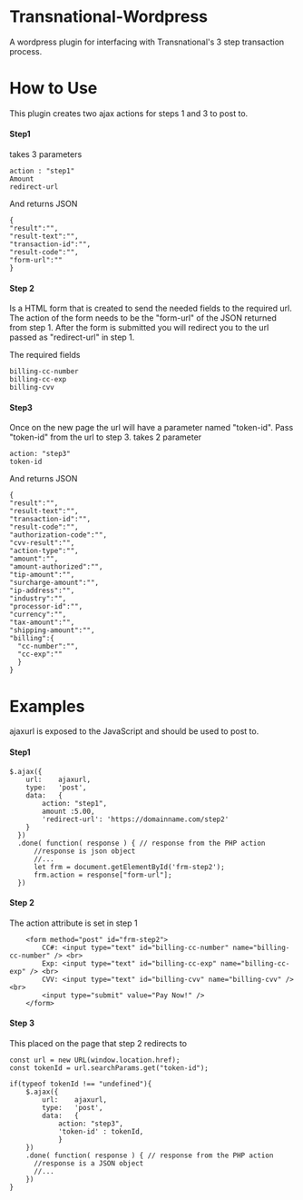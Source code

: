 # Transnational-Wordpress

A wordpress plugin for interfacing with Transnational's 3 step transaction process.

# How to Use

This plugin creates two ajax actions for steps 1 and 3 to post to. 

#### Step1
takes 3 parameters
  ```
  action : "step1"
  Amount
  redirect-url
  ```
And returns JSON
```
{
"result":"",
"result-text":"",
"transaction-id":"",
"result-code":"",
"form-url":""
}
```
#### Step 2
Is a HTML form that is created to send the needed fields to the required url. The action of the form needs to be the "form-url" of the JSON returned from step 1. After the form is submitted you will redirect you to the url passed as "redirect-url" in step 1.

The required fields
```
billing-cc-number
billing-cc-exp
billing-cvv
```
#### Step3 
Once on the new page the url will have a parameter named "token-id". Pass "token-id" from the url to step 3.
takes 2 parameter
  ```
  action: "step3"
  token-id
```
And returns JSON
```
{
"result":"",
"result-text":"",
"transaction-id":"",
"result-code":"",
"authorization-code":"",
"cvv-result":"",
"action-type":"",
"amount":"",
"amount-authorized":"",
"tip-amount":"",
"surcharge-amount":"",
"ip-address":"",
"industry":"",
"processor-id":"",
"currency":"",
"tax-amount":"",
"shipping-amount":"",
"billing":{
  "cc-number":"",
  "cc-exp":""
  }
}
```
# Examples
ajaxurl is exposed to the JavaScript and should be used to post to.

#### Step1
```
$.ajax({
    url:    ajaxurl,
    type:   'post',                
    data:   {
        action: "step1",
        amount :5.00,
        'redirect-url': 'https://domainname.com/step2'
    }
  })
  .done( function( response ) { // response from the PHP action
      //response is json object
      //...
      let frm = document.getElementById('frm-step2');
      frm.action = response["form-url"];
  })
```

#### Step 2
The action attribute is set in step 1
```
    <form method="post" id="frm-step2">
        CC#: <input type="text" id="billing-cc-number" name="billing-cc-number" /> <br>
        Exp: <input type="text" id="billing-cc-exp" name="billing-cc-exp" /> <br>
        CVV: <input type="text" id="billing-cvv" name="billing-cvv" /> <br>
        <input type="submit" value="Pay Now!" />
    </form>
```
#### Step 3
This placed on the page that step 2 redirects to
```
const url = new URL(window.location.href);
const tokenId = url.searchParams.get("token-id");

if(typeof tokenId !== "undefined"){
    $.ajax({
        url:    ajaxurl,
        type:   'post',                
        data:   {
            action: "step3",
            'token-id' : tokenId,
            }
    })
    .done( function( response ) { // response from the PHP action
      //response is a JSON object
      //...
    })
}
```


